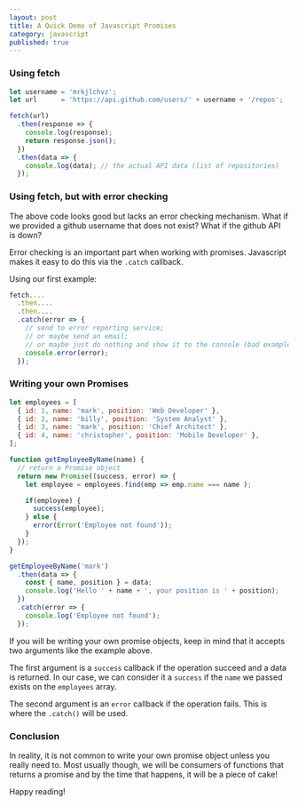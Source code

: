 ```yaml
---
layout: post
title: A Quick Demo of Javascript Promises
category: javascript
published: true
---
```


### Using fetch

```javascript
let username = 'mrkjlchvz';
let url      = 'https://api.github.com/users/' + username + '/repos';

fetch(url)
  .then(response => {
    console.log(response);
    return response.json();
  })
  .then(data => {
    console.log(data); // the actual API data (list of repositories)
  });
```

### Using fetch, but with error checking

The above code looks good but lacks an error checking mechanism. What if we provided a
github username that does not exist? What if the github API is down?

Error checking is an important part when working with promises. Javascript makes it easy to do 
this via the `.catch` callback.

Using our first example:

```javascript
fetch....
  .then....
  .then....
  .catch(error => {
    // send to error reporting service;
    // or maybe send an email;
    // or maybe just do nothing and show it to the console (bad example)
    console.error(error);
  });
```

### Writing your own Promises

```javascript
let employees = [
  { id: 1, name: 'mark', position: 'Web Developer' },
  { id: 2, name: 'billy', position: 'System Analyst' },
  { id: 3, name: 'mark', position: 'Chief Architect' },
  { id: 4, name: 'christopher', position: 'Mobile Developer' },
];

function getEmployeeByName(name) {
  // return a Promise object
  return new Promise((success, error) => {
    let employee = employees.find(emp => emp.name === name );

    if(employee) {
      success(employee);
    } else {
      error(Error('Employee not found'));
    }
  });
}

getEmployeeByName('mark')
  .then(data => {
    const { name, position } = data;
    console.log('Hello ' + name + ', your position is ' + position);
  })
  .catch(error => {
    console.log('Employee not found');
  });
```

If you will be writing your own promise objects, keep in mind that it accepts two
arguments like the example above.

The first argument is a `success` callback if the operation succeed and a data
is returned. In our case, we can consider it a `success` if the `name` we passed
exists on the `employees` array.

The second argument is an `error` callback if the operation fails. This is where
the `.catch()` will be used.

### Conclusion

In reality, it is not common to write your own promise object unless you really need
to. Most usually though, we will be consumers of functions that returns a promise and by
the time that happens, it will be a piece of cake!

Happy reading!

